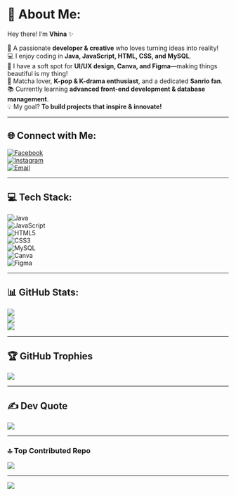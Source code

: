 # 💖 About Me:  
Hey there! I’m **Vhina** ✨  

🌸 A passionate **developer & creative** who loves turning ideas into reality!  
💻 I enjoy coding in **Java, JavaScript, HTML, CSS, and MySQL**.  
🎨 I have a soft spot for **UI/UX design, Canva, and Figma**—making things beautiful is my thing!  
🍵 Matcha lover, **K-pop & K-drama enthusiast**, and a dedicated **Sanrio fan**.  
📚 Currently learning **advanced front-end development & database management**.  
💡 My goal? **To build projects that inspire & innovate!**  

---

## 🌐 Connect with Me:  
[![Facebook](https://img.shields.io/badge/Facebook-ff8fab?logo=Facebook&logoColor=white&style=for-the-badge)](https://www.facebook.com/share/15fVAgYGF7/)  
[![Instagram](https://img.shields.io/badge/Instagram-ff6b81?logo=Instagram&logoColor=white&style=for-the-badge)](https://instagram.com/alvhn.sl)  
[![Email](https://img.shields.io/badge/Email-ff4d6d?logo=gmail&logoColor=white&style=for-the-badge)](mailto:soloalvhin@gmail.com)  

---

## 💻 Tech Stack:  
![Java](https://img.shields.io/badge/-Java-ff6b81?logo=openjdk&logoColor=white&style=for-the-badge)  
![JavaScript](https://img.shields.io/badge/-JavaScript-ff4d6d?logo=javascript&logoColor=white&style=for-the-badge)  
![HTML5](https://img.shields.io/badge/-HTML5-ff758f?logo=html5&logoColor=white&style=for-the-badge)  
![CSS3](https://img.shields.io/badge/-CSS3-ffafcc?logo=css3&logoColor=white&style=for-the-badge)  
![MySQL](https://img.shields.io/badge/-MySQL-fc85ae?logo=mysql&logoColor=white&style=for-the-badge)  
![Canva](https://img.shields.io/badge/-Canva-fb6f92?logo=canva&logoColor=white&style=for-the-badge)  
![Figma](https://img.shields.io/badge/-Figma-fd79a8?logo=figma&logoColor=white&style=for-the-badge)  

---

## 📊 GitHub Stats:  
![](https://github-readme-stats.vercel.app/api?username=avicsl&theme=tokyonight&hide_border=false&include_all_commits=false&count_private=false)  
![](https://github-readme-streak-stats.herokuapp.com/?user=avicsl&theme=tokyonight&hide_border=false)  
![](https://github-readme-stats.vercel.app/api/top-langs/?username=avicsl&theme=tokyonight&hide_border=false&include_all_commits=false&count_private=false&layout=compact)  

---

## 🏆 GitHub Trophies  
![](https://github-profile-trophy.vercel.app/?username=avicsl&theme=pink&no-frame=false&no-bg=true&margin-w=4)  

---

## ✍️ Dev Quote  
![](https://quotes-github-readme.vercel.app/api?type=horizontal&theme=pink)  

---

### 🔝 Top Contributed Repo  
![](https://github-contributor-stats.vercel.app/api?username=avicsl&limit=5&theme=tokyonight&combine_all_yearly_contributions=true)  

---

[![](https://visitcount.itsvg.in/api?id=avicsl&icon=9&color=ff69b4)](https://visitcount.itsvg.in)  
